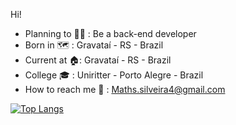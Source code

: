 Hi!


- Planning to 👨‍💻 : Be a back-end developer
- Born in 🗺️ : Gravataí - RS - Brazil
- Current at 🏠: Gravataí - RS - Brazil
- College 🎓 : Uniritter - Porto Alegre - Brazil
- How to reach me 📩 : Maths.silveira4@gmail.com

[![Top Langs](https://github-readme-stats.vercel.app/api/top-langs/?username=Mathsil)](https://github.com/anuraghazra/github-readme-stats)



